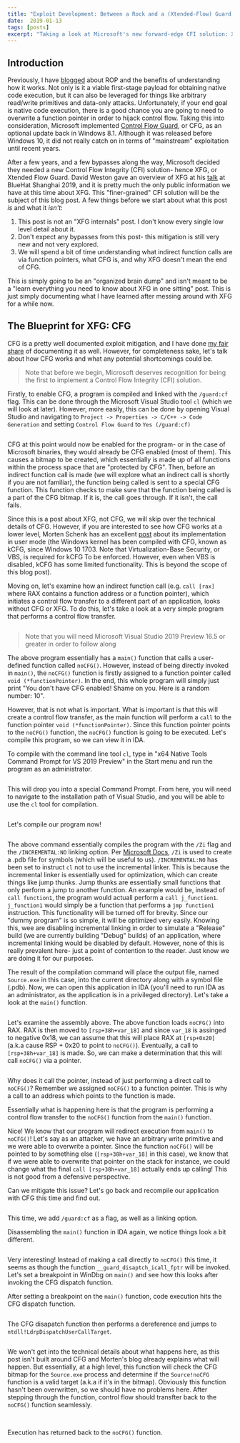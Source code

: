 ```yaml
---
title: "Exploit Development: Between a Rock and a (Xtended-Flow) Guard Place: Examining XFG"
date:  2019-01-13
tags: [posts]
excerpt: "Taking a look at Microsoft's new forward-edge CFI solution: Xtended Flow Guard"
---
```

Introduction
---
Previously, I have [blogged](https://connormcgarr.github.io/ROP2) about ROP and the benefits of understanding how it works. Not only is it a viable first-stage payload for obtaining native code execution, but it can also be leveraged for things like arbitrary read/write primitives and data-only attacks. Unfortunately, if your end goal is native code execution, there is a good chance you are going to need to overwrite a function pointer in order to hijack control flow. Taking this into consideration, Microsoft implemented [Control Flow Guard](https://docs.microsoft.com/en-us/windows/win32/secbp/control-flow-guard), or CFG, as an optional update back in Windows 8.1. Although it was released before Windows 10, it did not really catch on in terms of "mainstream" exploitation until recent years.

After a few years, and a few bypasses along the way, Microsoft decided they needed a new Control Flow Integrity (CFI) solution- hence XFG, or Xtended Flow Guard. David Weston gave an overview of XFG at his [talk](https://query.prod.cms.rt.microsoft.com/cms/api/am/binary/RE37dMC) at BlueHat Shanghai 2019, and it is pretty much the only public information we have at this time about XFG. This "finer-grained" CFI solution will be the subject of this blog post. A few things before we start about what this post _is_ and what it _isn't_:

1. This post is not an "XFG internals" post. I don't know every single low level detail about it.
2. Don't expect any bypasses from this post- this mitigation is still very new and not very explored.
3. We will spend a bit of time understanding what indirect function calls are via function pointers, what CFG is, and why XFG doesn't mean the end of CFG.

This is simply going to be an "organized brain dump" and isn't meant to be a "learn everything you need to know about XFG in one sitting" post. This is just simply documenting what I have learned after messing around with XFG for a while now.

The Blueprint for XFG: CFG
---

CFG is a pretty well documented exploit mitigation, and I have done [my fair share](https://www.crowdstrike.com/blog/state-of-exploit-development-part-1/) of documenting it as well. However, for completeness sake, let's talk about how CFG works and what any potential shortcomings could be.

> Note that before we begin, Microsoft deserves recognition for being the first to implement a Control Flow Integrity (CFI) solution.

Firstly, to enable CFG, a program is compiled and linked with the `/guard:cf` flag. This can be done through the Microsoft Visual Studio tool `cl` (which we will look at later). However, more easily, this can be done by opening Visual Studio and navigating to `Project -> Properties -> C/C++ -> Code Generation` and setting `Control Flow Guard` to `Yes (/guard:cf)`

<img src="{{ site.url }}{{ site.baseurl }}/images/XFG1.png" alt="">

CFG at this point would now be enabled for the program- or in the case of Microsoft binaries, they would already be CFG enabled (most of them). This causes a bitmap to be created, which essentially is made up of all functions within the process space that are "protected by CFG". Then, before an indirect function call is made (we will explore what an indirect call is shortly if you are not familiar), the function being called is sent to a special CFG function. This function checks to make sure that the function being called is a part of the CFG bitmap. If it is, the call goes through. If it isn't, the call fails.

Since this is a post about XFG, not CFG, we will skip over the technical details of CFG. However, if you are interested to see how CFG works at a lower level, Morten Schenk has an excellent [post](https://improsec.com/tech-blog/bypassing-control-flow-guard-in-windows-10) about its implementation in user mode (the Windows kernel has been compiled with CFG, known as kCFG, since Windows 10 1703. Note that Virtualization-Base Security, or VBS, is required for kCFG To be enforced. However, even when VBS is disabled, kCFG has some limited functionality. This is beyond the scope of this blog post).

Moving on, let's examine how an indirect function call (e.g. `call [rax]` where RAX contains a function address or a function pointer), which initiates a control flow transfer to a different part of an application, looks without CFG or XFG. To do this, let's take a look at a very simple program that performs a control flow transfer.

<img src="{{ site.url }}{{ site.baseurl }}/images/XFG2a.png" alt="">

> Note that you will need Microsoft Visual Studio 2019 Preview 16.5 or greater in order to follow along

The above program essentially has a `main()` function that calls a user-defined function called `noCFG()`. However, instead of being directly invoked in `main()`, the `noCFG()` function is firstly assigned to a function pointer called `void (*functionPointer)`. In the end, this whole program will simply just print "You don't have CFG enabled! Shame on you. Here is a random number: 10".

However, that is not what is important. What is important is that this will create a control flow transfer, as the main function will perform a `call` to the function pointer `void (*functionPointer)`. Since this function pointer points to the `noCFG()` function, the `noCFG()` function is going to be executed. Let's compile this program, so we can view it in IDA.

To compile with the command line tool `cl`, type in "x64 Native Tools Command Prompt for VS 2019 Preview" in the Start menu and run the program as an administrator.

<img src="{{ site.url }}{{ site.baseurl }}/images/XFG3.png" alt="">

This will drop you into a special Command Prompt. From here, you will need to navigate to the installation path of Visual Studio, and you will be able to use the `cl` tool for compilation.

<img src="{{ site.url }}{{ site.baseurl }}/images/XFG4.png" alt="">

Let's compile our program now!

<img src="{{ site.url }}{{ site.baseurl }}/images/XFG5a.png" alt="">

The above command essentially compiles the program with the `/Zi` flag and the `/INCREMENTAL:NO` linking option. Per [Microsoft Docs](https://docs.microsoft.com/en-us/cpp/build/reference/compiler-options-listed-alphabetically?view=vs-2019), `/Zi` is used to create a .pdb file for symbols (which will be useful to us). `/INCREMENTAL:NO` has been set to instruct `cl` not to use the incremental linker. This is because the incremental linker is essentially used for optimization, which can create things like jump thunks. Jump thunks are essentially small functions that only perform a jump to another function. An example would be, instead of `call function1`, the program would actuall perform a `call j_function1`. `j_function1` would simply be a function that performs a `jmp function1` instruction. This functionality will be turned off for brevity. Since our "dummy program" is so simple, it will be optimized very easily. Knowing this, wee are disabling incremental linking in order to simulate a "Release" build (we are currently building "Debug" builds) of an application, where incremental linking would be disabled by default. However, none of this is really prevalent here- just a point of contention to the reader. Just know we are doing it for our purposes.

The result of the compilation command will place the output file, named `Source.exe` in this case, into the current directory along with a symbol file (.pdb). Now, we can open this application in IDA (you'll need to run IDA as an administrator, as the application is in a privileged directory). Let's take a look at the `main()` function.

<img src="{{ site.url }}{{ site.baseurl }}/images/XFGbb.png" alt="">

Let's examine the assembly above. The above function loads `noCFG()` into RAX. RAX is then moved to `[rsp+38h+var_18]` and since `var_18` is assinged to negative 0x18, we can assume that this will place RAX at `[rsp+0x20]` (a.k.a cause RSP + 0x20 to point to `noCFG()`). Eventually, a call to `[rsp+38h+var_18]` is made. So, we can make a determination that this will call `noCFG()` via a pointer. 

<img src="{{ site.url }}{{ site.baseurl }}/images/XFG7.png" alt="">

Why does it call the pointer, instead of just performing a direct call to `noCFG()`? Remember we assigned `noCFG()` to a function pointer. This is why a call to an address which points to the function is made.

Essentially what is happening here is that the program is performing a control flow transfer to the `noCFG()` function from the `main()` function.

Nice! We know that our program will redirect execution from `main()` to `noCFG()`! Let's say as an attacker, we have an arbitrary write primitive and we were able to overwrite a pointer. Since the function `noCFG()` will be pointed to by something else (`[rsp+38h+var_18]` in this case), we know that if we were able to overwrite that pointer on the stack for instance, we could change what the final `call [rsp+38h+var_18]` actually ends up calling! This is not good from a defensive perspective.

Can we mitigate this issue? Let's go back and recompile our application with CFG this time and find out.

<img src="{{ site.url }}{{ site.baseurl }}/images/XFG8.png" alt="">

This time, we add `/guard:cf` as a flag, as well as a linking option.

Disassembling the `main()` function in IDA again, we notice things look a bit different.

<img src="{{ site.url }}{{ site.baseurl }}/images/XFG9.png" alt="">

Very interesting! Instead of making a call directly to `noCFG()` this time, it seems as though the function `__guard_disaptch_icall_fptr` will be invoked. Let's set a breakpoint in WinDbg on `main()` and see how this looks after invoking the CFG dispatch function.

After setting a breakpoint on the `main()` function, code execution hits the CFG dispatch function.

<img src="{{ site.url }}{{ site.baseurl }}/images/XFG10a.png" alt="">

The CFG disapatch function then performs a dereference and jumps to `ntdll!LdrpDispatchUserCallTarget`. 

<img src="{{ site.url }}{{ site.baseurl }}/images/XFG11.png" alt="">

We won't get into the technical details about what happens here, as this post isn't built around CFG and Morten's blog already explains what will happen. But essentially, at a high level, this function will check the CFG bitmap for the `Source.exe` process and determine if the `Source!noCFG` function is a valid target (a.k.a if it's in the bitmap). Obviously this function hasn't been overwritten, so we should have no problems here. After stepping through the function, control flow should transfter back to the `noCFG()` function seamlessly.

<img src="{{ site.url }}{{ site.baseurl }}/images/XFG12.png" alt="">

<img src="{{ site.url }}{{ site.baseurl }}/images/XFG13a.png" alt="">

Execution has returned back to the `noCFG()` function.
